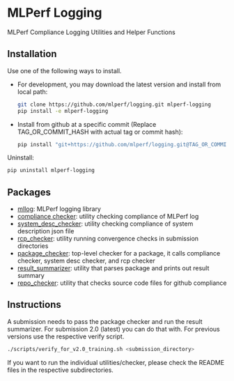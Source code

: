 # MLPerf Logging

MLPerf Compliance Logging Utilities and Helper Functions

## Installation

Use one of the following ways to install.

- For development, you may download the latest version and install from local path:

  ```sh
  git clone https://github.com/mlperf/logging.git mlperf-logging
  pip install -e mlperf-logging
  ```

- Install from github at a specific commit (Replace TAG_OR_COMMIT_HASH with actual tag or commit hash):
  ```sh
  pip install "git+https://github.com/mlperf/logging.git@TAG_OR_COMMIT_HASH"
  ```

Uninstall:

```sh
pip uninstall mlperf-logging
```

## Packages

- [mllog](mlperf_logging/mllog): MLPerf logging library
- [compliance checker](mlperf_logging/compliance_checker): utility checking compliance of MLPerf log
- [system_desc_checker](mlperf_logging/system_desc_checker): utility checking compliance of system description json file
- [rcp_checker](mlperf_logging/rcp_checker): utility running convergence checks in submission directories
- [package_checker](mlperf_logging/package_checker): top-level checker for a package, it calls compliance checker, system desc checker, and rcp checker
- [result_summarizer](mlperf_logging/result_summarizer): utility that parses package and prints out result summary
- [repo_checker](mlperf_logging/repo_checker): utility that checks source code files for github compliance

## Instructions

A submission needs to pass the package checker and run the result summarizer.
For submission 2.0 (latest) you can do that with. For previous versions use the respective verify script.

```sh
./scripts/verify_for_v2.0_training.sh <submission_directory>
```

If you want to run the individual utilities/checker, please check the README files in the respective subdirectories.
